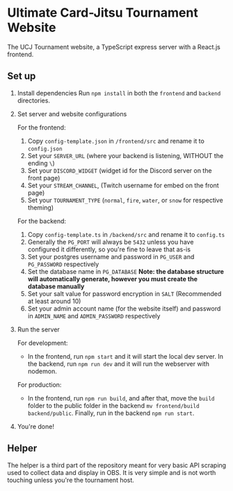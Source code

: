 # Ultimate Card-Jitsu Tournament Website
The UCJ Tournament website, a TypeScript express server with a React.js frontend.

## Set up

1. Install dependencies
Run `npm install` in both the `frontend` and `backend` directories.

2. Set server and website configurations

    For the frontend:
    1. Copy `config-template.json` in `/frontend/src` and rename it to `config.json`
    2. Set your `SERVER_URL` (where your backend is listening, WITHOUT the ending `\`)
    3. Set your `DISCORD_WIDGET` (widget id for the Discord server on the front page)
    4. Set your `STREAM_CHANNEL`, (Twitch username for embed on the front page)
    5. Set your `TOURNAMENT_TYPE` (`normal`, `fire`, `water`, or `snow` for respective theming)

    For the backend:
    1. Copy `config-template.ts` in `/backend/src` and rename it to `config.ts`
    2. Generally the `PG_PORT` will always be `5432` unless you have configured it differently, so you're fine to leave that as-is
    3. Set your postgres username and password in `PG_USER` and `PG_PASSWORD` respectively
    4. Set the database name in `PG_DATABASE`
    **Note: the database structure will automatically generate, however you must create the database manually**
    5. Set your salt value for password encryption in `SALT` (Recommended at least around 10)
    6. Set your admin account name (for the website itself) and password in `ADMIN_NAME` and `ADMIN_PASSWORD` respectively

3. Run the server

    For development:
    * In the frontend, run `npm start` and it will start the local dev server. In the backend, run `npm run dev` and it will run the webserver with nodemon.

    For production:
    * In the frontend, run `npm run build`, and after that, move the `build` folder to the public folder in the backend `mv frontend/build backend/public`. Finally, run in the backend `npm run start`.

4. You're done!

## Helper

The helper is a third part of the repository meant for very basic API scraping used to collect data and display in OBS. It is very simple and is not worth touching unless you're the tournament host.